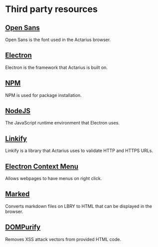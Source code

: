# Third party resources
## [Open Sans](https://www.opensans.com/)
Open Sans is the font used in the Actarius browser.
## [Electron](https://github.com/electron/electron)
Electron is the framework that Actarius is built on.
## [NPM](https://www.npmjs.com/)
NPM is used for package installation.
## [NodeJS](https://nodejs.org/)
The JavaScript runtime environment that Electron uses.  
## [Linkify](https://github.com/Hypercontext/linkifyjs)
Linkify is a library that Actarius uses to validate HTTP and HTTPS URLs.
## [Electron Context Menu](https://github.com/sindresorhus/electron-context-menu)
Allows webpages to have menus on right click.
## [Marked](https://github.com/markedjs/marked)
Converts markdown files on LBRY to HTML that can be displayed in the browser.
## [DOMPurify](https://github.com/cure53/DOMPurify)
Removes XSS attack vectors from provided HTML code.